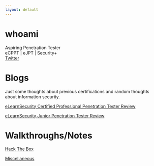 ```yaml
---
layout: default
---
```


# whoami

Aspiring Penetration Tester  
eCPPT | eJPT | Security+  
[Twitter](https://twitter.com/WatIsYourPasswd)    

# Blogs  
Just some thoughts about previous certifications and random thoughts about information security. 

[eLearnSecurity Certified Professional Penetration Tester Review](./Blog/ecpptReview.md)

[eLearnSecurity Junior Penetration Tester Review](./Blog/ejptReview.md)


# Walkthroughs/Notes

[Hack The Box](https://github.com/WatIsYourPasswd/HTB/)

[Miscellaneous](./Misc)

